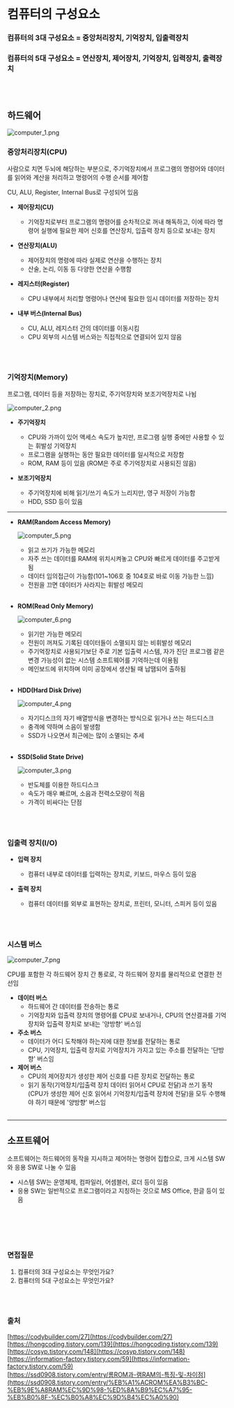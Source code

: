 # 컴퓨터의 구성요소
### 컴퓨터의 3대 구성요소 = 중앙처리장치, 기억장치, 입출력장치
### 컴퓨터의 5대 구성요소 = 연산장치, 제어장치, 기억장치, 입력장치, 출력장치
<br></br>
## 하드웨어
![computer_1.png](./image/computer_1.png)

### 중앙처리장치(CPU)

사람으로 치면 두뇌에 해당하는 부분으로, 주기억장치에서 프로그램의 명령어와 데이터를 읽어와 계산을 처리하고 명령어의 수행 순서를 제어함

CU, ALU, Register, Internal Bus로 구성되어 있음 

- **제어장치(CU)**
    - 기억장치로부터 프로그램의 명령어를 순차적으로 꺼내 해독하고, 이에 따라 명령어 실행에 필요한 제어 신호를 연산장치, 입출력 장치 등으로 보내는 장치

- **연산장치(ALU)**
    - 제어장치의 명령에 따라 실제로 연산을 수행하는 장치
    - 산술, 논리, 이동 등 다양한 연산을 수행함

- **레지스터(Register)**
    - CPU 내부에서 처리할 명령어나 연산에 필요한 임시 데이터를 저장하는 장치

- **내부 버스(Internal Bus)**
    - CU, ALU, 레지스터 간의 데이터를 이동시킴
    - CPU 외부의 시스템 버스와는 직접적으로 연결되어 있지 않음

<br></br>

### 기억장치(Memory)
프로그램, 데이터 등을 저장하는 장치로, 주기억장치와 보조기억장치로 나뉨

![computer_2.png](./image/computer_2.png)

- **주기억장치**
    - CPU와 가까이 있어 액세스 속도가 높지만, 프로그램 실행 중에만 사용할 수 있는 휘발성 기억장치
    - 프로그램을 실행하는 동안 필요한 데이터를 일시적으로 저장함
    - ROM, RAM 등이 있음 (ROM은 주로 주기억장치로 사용되진 않음)

- **보조기억장치**
    - 주기억장치에 비해 읽기/쓰기 속도가 느리지만, 영구 저장이 가능함
    - HDD, SSD 등이 있음
    

---

- **RAM(Random Access Memory)**
    
    ![computer_5.png](./image/computer_5.png)
    
    - 읽고 쓰기가 가능한 메모리
    - 자주 쓰는 데이터를 RAM에 위치시켜놓고 CPU와 빠르게 데이터를 주고받게 됨
    - 데이터 임의접근이 가능함(101~106호 중 104호로 바로 이동 가능한 느낌)
    - 전원을 끄면 데이터가 사라지는 휘발성 메모리
<br></br>
- **ROM(Read Only Memory)**
    
    ![computer_6.png](./image/computer_6.png)
    
    - 읽기만 가능한 메모리
    - 전원이 꺼져도 기록된 데이터들이 소멸되지 않는 비휘발성 메모리
    - 주기억장치로 사용되기보단 주로 기본 입출력 시스템, 자가 진단 프로그램 같은 변경 가능성이 없는 시스템 소프트웨어를 기억하는데 이용됨
    - 메인보드에 위치하며 이미 공장에서 생산될 때 납땜되어 출하됨
<br></br>
- **HDD(Hard Disk Drive)**
    
    ![computer_4.png](./image/computer_4.png)
    
    - 자기디스크의 자기 배열방식을 변경하는 방식으로 읽거나 쓰는 하드디스크
    - 충격에 약하며 소음이 발생함
    - SSD가 나오면서 최근에는 많이 소멸되는 추세
<br></br>
- **SSD(Solid State Drive)**
    
    ![computer_3.png](./image/computer_3.png)
    
    - 반도체를 이용한 하드디스크
    - 속도가 매우 빠르며, 소음과 전력소모량이 적음
    - 가격이 비싸다는 단점

<br></br>

### 입출력 장치(I/O)
- **입력 장치**
    - 컴퓨터 내부로 데이터를 입력하는 장치로, 키보드, 마우스 등이 있음

- **출력 장치**
    - 컴퓨터 데이터를 외부로 표현하는 장치로, 프린터, 모니터, 스피커 등이 있음

<br></br>

### 시스템 버스
![computer_7.png](./image/computer_7.jpeg)

CPU를 포함한 각 하드웨어 장치 간 통로로, 각 하드웨어 장치를 물리적으로 연결한 전선임

- **데이터 버스**
    - 하드웨어 간 데이터를 전송하는 통로
    - 기억장치와 입출력 장치의 명령어를 CPU로 보내거나, CPU의 연산결과를 기억장치와 입출력 장치로 보내는 '양방향' 버스임
- **주소 버스**
    - 데이터가 어디 도착해야 하는지에 대한 정보를 전달하는 통로
    - CPU, 기억장치, 입출력 장치로 기억장치가 가지고 있는 주소를 전달하는 '단방향' 버스임 
- **제어 버스**
    - CPU의 제어장치가 생성한 제어 신호를 다른 장치로 전달하는 통로
    - 읽기 동작(기억장치/입출력 장치 데이터 읽어서 CPU로 전달)과 쓰기 동작(CPU가 생성한 제어 신호 읽어서 기억장치/입출력 장치에 전달)을 모두 수행해야 하기 때문에 '양방향' 버스임 
<br></br>
---

## 소프트웨어

소프트웨어는 하드웨어의 동작을 지시하고 제어하는 명령어 집합으로, 크게 시스템 SW와 응용 SW로 나눌 수 있음

- 시스템 SW는 운영체제, 컴파일러, 어셈블러, 로더 등이 있음
- 응용 SW는 일반적으로 프로그램이라고 지칭하는 것으로 MS Office, 한글 등이 있음

<br></br>
<br></br>

### 면접질문
1. 컴퓨터의 3대 구성요소는 무엇인가요?
2. 컴퓨터의 5대 구성요소는 무엇인가요?

<br></br>
### 출처
[https://codybuilder.com/27](https://codybuilder.com/27)      
[https://hongcoding.tistory.com/139](https://hongcoding.tistory.com/139)     
[https://cosyp.tistory.com/148](https://cosyp.tistory.com/148)      
[https://information-factory.tistory.com/59](https://information-factory.tistory.com/59)     
[https://ssd0908.tistory.com/entry/롬ROM과-램RAM의-특징-및-차이점](https://ssd0908.tistory.com/entry/%EB%A1%ACROM%EA%B3%BC-%EB%9E%A8RAM%EC%9D%98-%ED%8A%B9%EC%A7%95-%EB%B0%8F-%EC%B0%A8%EC%9D%B4%EC%A0%90)
